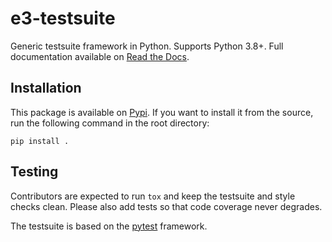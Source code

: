 e3-testsuite
============

Generic testsuite framework in Python. Supports Python 3.8+. Full documentation
available on [Read the Docs](https://e3-testsuite.readthedocs.io/en/latest/).


Installation
------------

This package is available on [Pypi](https://pypi.org/project/e3-testsuite/). If
you want to install it from the source, run the following command in the root
directory:

```shell
pip install .
```


Testing
-------

Contributors are expected to run `tox` and keep the testsuite and style
checks clean. Please also add tests so that code coverage never degrades.

The testsuite is based on the [pytest](https://docs.pytest.org/en/latest/)
framework.
